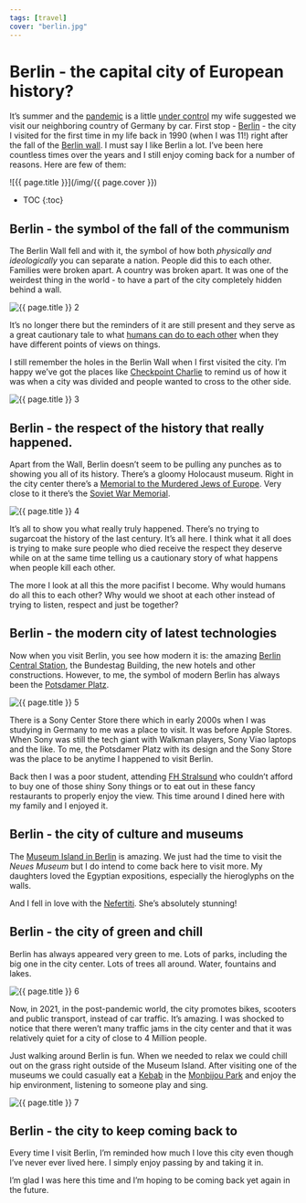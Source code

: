 ```yaml
---
tags: [travel]
cover: "berlin.jpg"
---
```


# Berlin - the capital city of European history?

It’s summer and the [pandemic](/covid) is a little [under control](/vaccine) my wife suggested we visit our neighboring country of Germany by car. First stop - [Berlin](https://berlin.de/en) - the city I visited for the first time in my life back in 1990 (when I was 11!) right after the fall of the [Berlin wall][bw]. I must say I like Berlin a lot. I’ve been here countless times over the years and I still enjoy coming back for a number of reasons. Here are few of them:

<!--More-->

![{{ page.title }}](/img/{{ page.cover }})

* TOC
{:toc}

## Berlin - the symbol of the fall of the communism

The Berlin Wall fell and with it, the symbol of how both *physically and ideologically* you can separate a nation. People did this to each other. Families were broken apart. A country was broken apart. It was one of the weirdest thing in the world - to have a part of the city completely hidden behind a wall.

![{{ page.title }} 2](/img/berlin-2.jpg)

It’s no longer there but the reminders of it are still present and they serve as a great cautionary tale to what [humans can do to each other](/war) when they have different points of views on things.

I still remember the holes in the Berlin Wall when I first visited the city. I’m happy we’ve got the places like [Checkpoint Charlie](https://en.wikipedia.org/wiki/Checkpoint_Charlie) to remind us of how it was when a city was divided and people wanted to cross to the other side.

![{{ page.title }} 3](/img/berlin-3.jpg)

## Berlin - the respect of the history that really happened.

Apart from the Wall, Berlin doesn’t seem to be pulling any punches as to showing you all of its history. There’s a gloomy Holocaust museum. Right in the city center there’s a [Memorial to the Murdered Jews of Europe](https://en.m.wikipedia.org/wiki/Memorial_to_the_Murdered_Jews_of_Europe). Very close to it there’s the [Soviet War Memorial](https://en.m.wikipedia.org/wiki/Soviet_War_Memorial_(Tiergarten)).

![{{ page.title }} 4](/img/berlin-4.jpg)

It’s all to show you what really truly happened. There’s no trying to sugarcoat the history of the last century. It’s all here. I think what it all does is trying to make sure people who died receive the respect they deserve while on at the same time telling us a cautionary story of what happens when people kill each other.

The more I look at all this the more pacifist I become. Why would humans do all this to each other? Why would we shoot at each other instead of trying to listen, respect and just be together?

## Berlin - the modern city of latest technologies

Now when you visit Berlin, you see how modern it is: the amazing [Berlin Central Station](https://en.m.wikipedia.org/wiki/Berlin_Hauptbahnhof), the Bundestag Building, the new hotels and other constructions. However, to me, the symbol of modern Berlin has always been the [Potsdamer Platz](https://en.m.wikipedia.org/wiki/Potsdamer_Platz).

![{{ page.title }} 5](/img/berlin-5.jpg)

There is a Sony Center Store there which in early 2000s when I was studying in Germany to me was a place to visit. It was before Apple Stores. When Sony was still the tech giant with Walkman players, Sony Viao laptops and the like. To me, the Potsdamer Platz with its design and the Sony Store was the place to be anytime I happened to visit Berlin.

Back then I was a poor student, attending [FH Stralsund](https://www.hochschule-stralsund.de/) who couldn’t afford to buy one of those shiny Sony things or to eat out in these fancy restaurants to properly enjoy the view. This time around I dined here with my family and I enjoyed it.

## Berlin - the city of culture and museums

The [Museum Island in Berlin](https://en.m.wikipedia.org/wiki/Museum_Island) is amazing. We just had the time to visit the *Neues Museum* but I do intend to come back here to visit more. My daughters loved the Egyptian expositions, especially the hieroglyphs on the walls.

And I fell in love with the [Nefertiti](https://en.m.wikipedia.org/wiki/Nefertiti). She’s absolutely stunning!

## Berlin - the city of green and chill

Berlin has always appeared very green to me. Lots of parks, including the big one in the city center. Lots of trees all around. Water, fountains and lakes.

![{{ page.title }} 6](/img/berlin-6.jpg)

Now, in 2021, in the post-pandemic world, the city promotes bikes, scooters and public transport, instead of car traffic. It’s amazing. I was shocked to notice that there weren’t many traffic jams in the city center and that it was relatively quiet for a city of close to 4 Million people.

Just walking around Berlin is fun. When we needed to relax we could chill out on the grass right outside of the Museum Island. After visiting one of the museums we could casually eat a [Kebab](https://en.m.wikipedia.org/wiki/Kebab) in the [Monbijou Park](https://en.m.wikipedia.org/wiki/Monbijou_Park) and enjoy the hip environment, listening to someone play and sing.

![{{ page.title }} 7](/img/berlin-7.jpg)

## Berlin - the city to keep coming back to

Every time I visit Berlin, I’m reminded how much I love this city even though I’ve never ever lived here. I simply enjoy passing by and taking it in.

I’m glad I was here this time and I’m hoping to be coming back yet again in the future.

[bw]: https://en.wikipedia.org/wiki/Berlin_Wall

[n]: https://michael.gratis/nozbe
[np]: https://michael.gratis/nozbepersonal